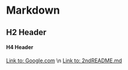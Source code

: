 # Markdown

## H2 Header
#### H4 Header
[Link to: Google.com](https://www.google.com/)
\n
[Link to: 2ndREADME.md](https://github.com/rfrfkb/Markdown/blob/master/2ndREADME.md)
